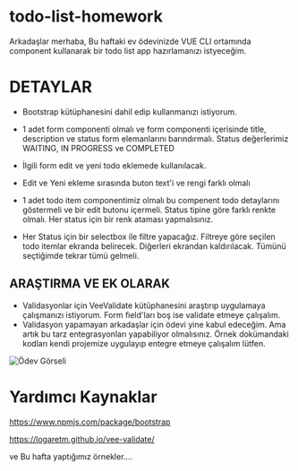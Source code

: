# todo-list-homework

Arkadaşlar merhaba,
Bu haftaki ev ödevinizde VUE CLI ortamında component kullanarak bir todo list app hazırlamanızı istyeceğim.

# DETAYLAR
- Bootstrap kütüphanesini dahil edip kullanmanızı istiyorum.  

- 1 adet form componenti olmalı ve form componenti içerisinde title, description ve status form elemanlarını barındırmalı. Status değerlerimiz WAITING, IN PROGRESS ve COMPLETED

- İlgili form edit ve yeni todo eklemede kullanılacak.

- Edit ve Yeni ekleme sırasında buton text'i ve rengi farklı olmalı

- 1 adet todo item componentimiz olmalı bu compenent todo detaylarını göstermeli ve bir edit butonu içermeli. Status tipine göre farklı renkte olmalı. 
Her status için bir renk ataması yapmalısınız.

- Her Status için bir selectbox ile filtre yapacağız. Filtreye göre seçilen todo itemlar ekranda belirecek. Diğerleri ekrandan kaldırılacak. Tümünü seçtiğimde tekrar tümü gelmeli.

## ARAŞTIRMA VE EK OLARAK
- Validasyonlar için VeeValidate kütüphanesini araştırıp uygulamaya çalışmanızı istiyorum. Form field'ları boş ise validate etmeye çalışalım. 
- Validasyon yapamayan arkadaşlar için ödevi yine kabul edeceğim. Ama artık bu tarz entegrasyonları yapabiliyor olmalısınız. Örnek dokümandaki kodları kendi projemize uygulayıp entegre etmeye çalışalım lütfen. 


![Ödev Görseli](https://i.ibb.co/JjGsCnf/ezgif-com-video-to-gif.gif)

# Yardımcı Kaynaklar
https://www.npmjs.com/package/bootstrap

https://logaretm.github.io/vee-validate/

ve Bu hafta yaptığımız örnekler....

